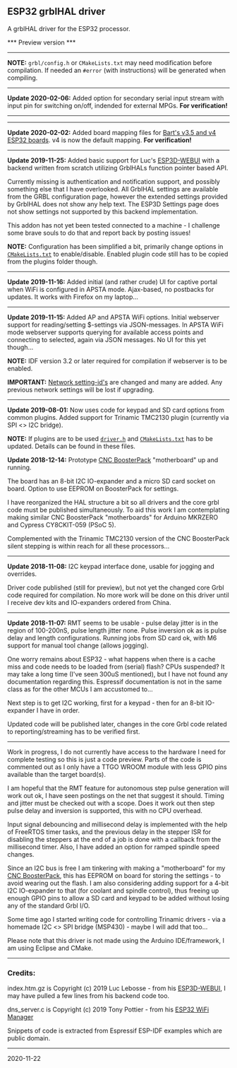 ## ESP32 grblHAL driver

A grblHAL driver for the ESP32 processor.

*** Preview version ***

---

__NOTE:__ `grbl/config.h` or `CMakeLists.txt` may need modification before compilation. If needed an `#error` (with instructions) will be generated when compiling.

---

__Update 2020-02-06:__ Added option for secondary serial input stream with input pin for switching on/off, indended for external MPGs. **For verification!**

---

---

__Update 2020-02-02:__ Added board mapping files for [Bart's v3.5 and v4 ESP32 boards](http://www.buildlog.net/blog/). v4 is now the default mapping. **For verification!** 

---

__Update 2019-11-25:__ Added basic support for Luc's [ESP3D-WEBUI](https://github.com/luc-github/ESP3D-webui) with a backend written from scratch utilizing GrblHALs function pointer based API.

Currently missing is authentication and notification support, and possibly something else that I have overlooked. All GrblHAL settings are available from the GRBL configuration page, however the extended settings provided by GrblHAL does not show any help text. The ESP3D Settings page does not show settings not supported by this backend implementation.

This addon has not yet been tested connected to a machine - I challenge some brave souls to do that and report back by posting issues!

__NOTE:__ Configuration has been simplified a bit, primarily change options in [`CMakeLists.txt`](https://github.com/terjeio/grblHAL/blob/master/drivers/ESP32/CMakeLists.txt) to enable/disable. Enabled plugin code still has to be copied from the plugins folder though.

---

__Update 2019-11-16:__ Added initial \(and rather crude\) UI for captive portal when WiFi is configured in APSTA mode. Ajax-based, no postbacks for updates. It works with Firefox on my laptop...

---

__Update 2019-11-15:__ Added AP and APSTA WiFi options. Initial webserver support for reading/setting $-settings via JSON-messages. In APSTA WiFi mode webserver supports querying for available access points and connecting to selected, again via JSON messages. No UI for this yet though...

__NOTE:__ IDF version 3.2 or later required for compilation if webserver is to be enabled.

__IMPORTANT:__ [Network setting-id's](https://github.com/terjeio/grblHAL/wiki/Additional-or-extended-settings) are changed and many are added. Any previous network settings will be lost if upgrading.

---

__Update 2019-08-01:__ Now uses code for keypad and SD card options from common plugins. Added support for Trinamic TMC2130 plugin (currently via SPI <> I2C bridge).

__NOTE:__ If plugins are to be used [`driver.h`](https://github.com/terjeio/grblHAL/blob/master/drivers/ESP32/driver.h) and [`CMakeLists.txt`](https://github.com/terjeio/grblHAL/blob/master/drivers/ESP32/CMakeLists.txt) has to be updated. Details can be found in these files.


__Update 2018-12-14:__ Prototype [CNC BoosterPack](https://github.com/terjeio/CNC_Boosterpack) "motherboard" up and running.

The board has an 8-bit I2C IO-expander and a micro SD card socket on board. Option to use EEPROM on BoosterPack for settings.

I have reorganized the HAL structure a bit so all drivers and the core grbl code must be published simultaneously.
To aid this work I am contemplating making similar CNC BoosterPack "motherboards" for Arduino MKRZERO and Cypress CY8CKIT-059 (PSoC 5).

Complemented with the Trinamic TMC2130 version of the CNC BoosterPack silent stepping is within reach for all these processors... 

---

__Update 2018-11-08:__ I2C keypad interface done, usable for jogging and overrides.

Driver code published \(still for preview\), but not yet the changed core Grbl code required for compilation. No more work will be done on this driver until I receive dev kits and IO-expanders ordered from China.

--- 

__Update 2018-11-07:__ RMT seems to be usable - pulse delay jitter is in the region of 100-200nS, pulse length jitter none. Pulse inversion ok as is pulse delay and length configurations. Running jobs from SD card ok, with M6 support for manual tool change \(allows jogging\).

One worry remains about ESP32 - what happens when there is a cache miss and code needs to be loaded from \(serial\) flash? CPUs suspended? It may take a long time \(I've seen 300uS mentioned\), but I have not found any documentation regarding this. Espressif documentation is not in the same class as for the other MCUs I am accustomed to...

Next step is to get I2C working, first for a keypad - then for an 8-bit IO-expander I have in order.

Updated code will be published later, changes in the core Grbl code related to reporting/streaming has to be verified first. 

---

Work in progress, I do not currently have access to the hardware I need for complete testing so this is just a code preview.
Parts of the code is commented out as I only have a TTGO WROOM module with less GPIO pins available than the target board\(s\).

I am hopeful that the RMT feature for autonomous step pulse generation will work out ok, I have seen postings on the net that suggest it should. Timing and jitter must be checked out with a scope. Does it work out then step pulse delay and inversion is supported, this with no CPU overhead.

Input signal debouncing and millisecond delay is implemented with the help of FreeRTOS timer tasks, and the previous delay in the stepper ISR for disabling the steppers at the end of a job is done with a callback from the millisecond timer. Also, I have added an option for ramped spindle speed changes.

Since an I2C bus is free I am tinkering with making a "motherboard" for my [CNC BoosterPack](https://github.com/terjeio/CNC_Boosterpack), this has EEPROM on board for storing the settings - to avoid wearing out the flash. I am also considering adding support for a 4-bit I2C IO-expander to that (for coolant and spindle control), thus freeing up enough GPIO pins to allow a SD card and keypad to be added without losing any of the standard Grbl I/O.

Some time ago I started writing code for controlling Trinamic drivers - via a homemade I2C <> SPI bridge (MSP430) - maybe I will add that too...

Please note that this driver is not made using the Arduino IDE/framework, I am using Eclipse and CMake.

---

### Credits:

index.htm.gz is Copyright (c) 2019 Luc Lebosse - from his [ESP3D-WEBUI](https://github.com/luc-github/ESP3D-webui), I may have pulled a few lines from his backend code too.

dns_server.c is Copyright (c) 2019 Tony Pottier - from his [ESP32 WiFi Manager](https://github.com/tonyp7/esp32-wifi-manager) 

Snippets of code is extracted from Espressif ESP-IDF examples which are public domain.

---
2020-11-22
